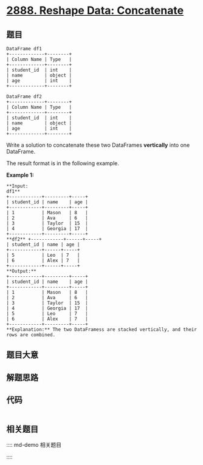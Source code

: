 # [2888. Reshape Data: Concatenate](https://leetcode.com/problems/reshape-data-concatenate)

## 题目


    DataFrame df1
    +-------------+--------+
    | Column Name | Type   |
    +-------------+--------+
    | student_id  | int    |
    | name        | object |
    | age         | int    |
    +-------------+--------+
    
    DataFrame df2
    +-------------+--------+
    | Column Name | Type   |
    +-------------+--------+
    | student_id  | int    |
    | name        | object |
    | age         | int    |
    +-------------+--------+
    
    

Write a solution to concatenate these two DataFrames **vertically** into one
DataFrame.

The result format is in the following example.



**Example 1:**

    
    
    **Input:
    df1**
    +------------+---------+-----+
    | student_id | name    | age |
    +------------+---------+-----+
    | 1          | Mason   | 8   |
    | 2          | Ava     | 6   |
    | 3          | Taylor  | 15  |
    | 4          | Georgia | 17  |
    +------------+---------+-----+
    **df2** +------------+------+-----+
    | student_id | name | age |
    +------------+------+-----+
    | 5          | Leo  | 7   |
    | 6          | Alex | 7   |
    +------------+------+-----+
    **Output:**
    +------------+---------+-----+
    | student_id | name    | age |
    +------------+---------+-----+
    | 1          | Mason   | 8   |
    | 2          | Ava     | 6   |
    | 3          | Taylor  | 15  |
    | 4          | Georgia | 17  |
    | 5          | Leo     | 7   |
    | 6          | Alex    | 7   |
    +------------+---------+-----+
    **Explanation:** The two DataFramess are stacked vertically, and their rows are combined.


## 题目大意

## 解题思路

## 代码

```javascript

```

## 相关题目

:::: md-demo 相关题目

::::

